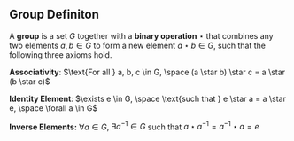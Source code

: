 ## Group Definiton

A **group** is a set $G$ together with a **binary operation** $\star$ that combines any two elements $a, b \in G$ to form a new element $a \star b \in G$, such that the following three axioms hold.

**Associativity**: 
$\text{For all } a, b, c \in G, \space (a \star b) \star c = a \star (b \star c)$

**Identity Element**: 
$\exists e \in G, \space \text{such that } e \star a = a \star e, \space \forall a \in G$

**Inverse Elements:** 
$\forall a \in G$, $\exists a^{-1} \in G$ such that $a \star a^{-1} = a^{-1}\star a = e$
